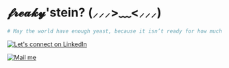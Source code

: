 # **𝓯𝓻𝓮𝓪𝓴𝔂'stein? (⸝⸝⸝>﹏<⸝⸝⸝)**

```bash
# May the world have enough yeast, because it isn’t ready for how much I’m going to cook.
```
  <a href="https://www.linkedin.com/in/ahmedembedded/" target="_blank" ><img title="Let's connect on LinkedIn" src="https://img.shields.io/badge/LinkedIn-0077B5?style=for-the-badge&logo=linkedin&logoColor=white"/></a>


  <a href="mailto:busines.ahmadabdullah@gmail.com" target="_blank" ><img title="Mail me" src="https://img.shields.io/badge/Gmail-D14836?style=for-the-badge&logo=gmail&logoColor=white"/></a>

  

